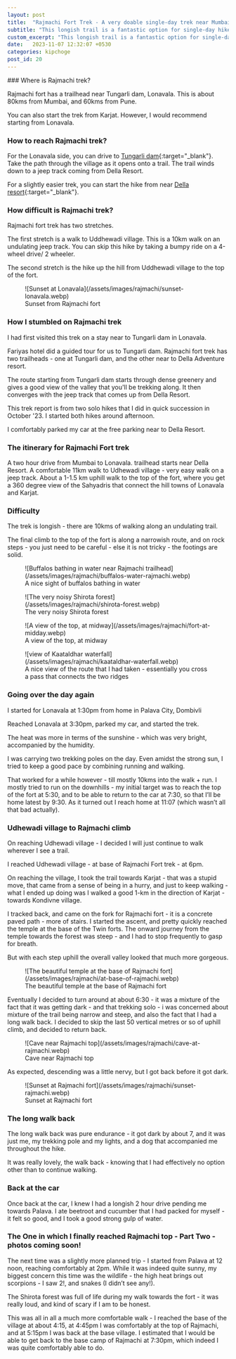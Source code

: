 ```yaml
---
layout: post
title:  "Rajmachi Fort Trek - A very doable single-day trek near Mumbai"
subtitle: "This longish trail is a fantastic option for single-day hikes"
custom_excerpt: "This longish trail is a fantastic option for single-day hikes near Mumbai & Pune"
date:   2023-11-07 12:32:07 +0530
categories: kipchoge
post_id: 20
---
```


<div class="highlight" markdown="1">
### Where is Rajmachi trek?

Rajmachi fort has a trailhead near Tungarli dam, Lonavala. This is about 80kms from Mumbai, and 60kms from Pune.

You can also start the trek from Karjat. However, I would recommend starting from Lonavala.

### How to reach Rajmachi trek?

For the Lonavala side, you can drive to [Tungarli dam](https://maps.app.goo.gl/iKpSVb9UDe7eK8dSA){:target="_blank"}. Take the path through the village as it opens onto a trail. The trail winds down to a jeep track coming from Della Resort. 

For a slightly easier trek, you can start the hike from near [Della resort](https://maps.app.goo.gl/jqA13hqu8wrfhWWDA){:target="_blank"}.

### How difficult is Rajmachi trek?
Rajmachi fort trek has two stretches. 

The first stretch is a walk to Uddhewadi village. This is a 10km walk on an undulating jeep track. You can skip this hike by taking a bumpy ride on a 4-wheel drive/ 2 wheeler. 

The second stretch is the hike up the hill from Uddhewadi village to the top of the fort.

</div>
<figure markdown="1">
![Sunset at Lonavala](/assets/images/rajmachi/sunset-lonavala.webp)
<figcaption>Sunset from Rajmachi fort</figcaption>
</figure>

### How I stumbled on Rajmachi trek

I had first visited this trek on a stay near to Tungarli dam in Lonavala. 

Fariyas hotel did a guided tour for us to Tungarli dam. Rajmachi fort trek has two trailheads - one at Tungarli dam, and the other near to Della Adventure resort. 

The route starting from Tungarli dam starts through dense greenery and gives a good view of the valley that you'll be trekking along. It then converges with the jeep track that comes up from Della Resort.

This trek report is from two solo hikes that I did in quick succession in October '23. I started both hikes around afternoon. 

I comfortably parked my car at the free parking near to Della Resort.

### The itinerary for Rajmachi Fort trek

A two hour drive from Mumbai to Lonavala. trailhead starts near Della Resort. A comfortable 11km walk to Udhewadi village - very easy walk on a jeep track. About a 1-1.5 km uphill walk to the top of the fort, where you get a 360 degree view of the Sahyadris that connect the hill towns of Lonavala and Karjat.

### Difficulty

The trek is longish - there are 10kms of walking along an undulating trail.

The final climb to the top of the fort is along a narrowish route, and on rock steps - you just need to be careful - else it is not tricky - the footings are solid.

<figure markdown="1">
![Buffalos bathing in water near Rajmachi trailhead](/assets/images/rajmachi/buffalos-water-rajmachi.webp)
<figcaption>A nice sight of buffalos bathing in water</figcaption>
</figure>

<figure markdown="1">
![The very noisy Shirota forest](/assets/images/rajmachi/shirota-forest.webp)
<figcaption>The very noisy Shirota forest</figcaption>
</figure>

<figure markdown="1">
![A view of the top, at midway](/assets/images/rajmachi/fort-at-midday.webp)
<figcaption>A view of the top, at midway</figcaption>
</figure>

<figure markdown="1">
![view of Kaataldhar waterfall](/assets/images/rajmachi/kaataldhar-waterfall.webp)
<figcaption>A nice view of the route that I had taken - essentially you cross a pass that connects the two ridges</figcaption>
</figure>


### Going over the day again

I started for Lonavala at 1:30pm from home in Palava City, Dombivli

Reached Lonavala at 3:30pm, parked my car, and started the trek.

The heat was more in terms of the sunshine - which was very bright, accompanied by the humidity. 

I was carrying two trekking poles on the day. Even amidst the strong sun, I tried to keep a good pace by combining running and walking. 

That worked for a while however - till mostly 10kms into the walk + run. I mostly tried to run on the downhills - my initial target was to reach the top of the fort at 5:30, and to be able to return to the car at 7:30, so that I’ll be home latest by 9:30. As it turned out I reach home at 11:07 (which wasn’t all that bad actually).

### Udhewadi village to Rajmachi climb

On reaching Udhewadi village -  I decided I will just continue to walk wherever I see a trail.

I reached Udhewadi village - at base of Rajmachi Fort trek - at 6pm. 

On reaching the village, I took the trail towards Karjat - that was a stupid move, that came from a sense of being in a hurry, and just to keep walking - what I ended up doing was I walked a good 1-km in the direction of Karjat - towards Kondivne village.

I tracked back, and came on the fork for Rajmachi fort - it is a concrete paved path - more of stairs. I started the ascent, and pretty quickly reached the temple at the base of the Twin forts. The onward journey from the temple towards the forest was steep - and I had to stop frequently to gasp for breath.

But with each step uphill the overall valley looked that much more gorgeous. 

<figure markdown="1">
![The beautiful temple at the base of Rajmachi fort](/assets/images/rajmachi/at-base-of-rajmachi.webp)
<figcaption>The beautiful temple at the base of Rajmachi fort</figcaption>
</figure>

Eventually I decided to turn around at about 6:30 - it was a mixture of the fact that it was getting dark - and that trekking solo - i was concerned about mixture of the trail being narrow and steep, and also the fact that I had a long walk back. I decided to skip the last 50 vertical metres or so of uphill climb, and decided to return back.

<figure markdown="1">
![Cave near Rajmachi top](/assets/images/rajmachi/cave-at-rajmachi.webp)
<figcaption>Cave near Rajmachi top</figcaption>
</figure>

As expected, descending was a little nervy, but I got back before it got dark.

<figure markdown="1">
![Sunset at Rajmachi fort](/assets/images/rajmachi/sunset-rajmachi.webp)
<figcaption>Sunset at Rajmachi fort</figcaption>
</figure>

### The long walk back

The long walk back was pure endurance - it got dark by about 7, and it was just me, my trekking pole and my lights, and a dog that accompanied me throughout the hike.

It was really lovely, the walk back - knowing that I had effectively no option other than to continue walking.

### Back at the car

Once back at the car, I knew I had a longish 2 hour drive pending me towards Palava. I ate beetroot and cucumber that I had packed for myself - it felt so good, and I took a good strong gulp of water. 

### The One in which I finally reached Rajmachi top - Part Two - photos coming soon!

The next time was a slightly more planned trip - I started from Palava at 12 noon, reaching comfortably at 2pm. While it was indeed quite sunny, my biggest concern this time was the wildlife - the high heat brings out scorpions - I saw 2!, and snakes (I didn’t see any!).

The Shirota forest was full of life during my walk towards the fort - it was really loud, and kind of scary if I am to be honest. 

This was all in all a much more comfortable walk - I reached the base of the village at about 4:15, at 4:45pm I was comfortably at the top of Rajmachi, and at 5:15pm I was back at the base village. I estimated that I would be able to get back to the base camp of Rajmachi at 7:30pm, which indeed I was quite comfortably able to do.